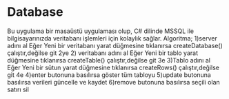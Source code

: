 # Database


Bu uygulama bir masaüstü uygulaması olup, C# dilinde MSSQL ile bilgisayarınızda veritabanı işlemleri için kolaylık sağlar.
Algoritma;
1)server adını al
  Eğer Yeni bir veritabanı yarat düğmesine tıklanırsa createDatabase() çalıştır,değilse git 2ye
2) veritabanı adını al
   Eğer Yeni bir tablo yarat düğmesine tıklanırsa createTable() çalıştır,değilse git 3e
3)Tablo adını al
   Eğer Yeni bir sütun yarat düğmesine tıklanırsa createRows() çalıştır,değilse git 4e
4)enter butonuna basılırsa göster tüm tabloyu
5)update butonuna basılırsa verileri güncelle ve kaydet
6)remove butonuna basılırsa seçili olan satırı sil

